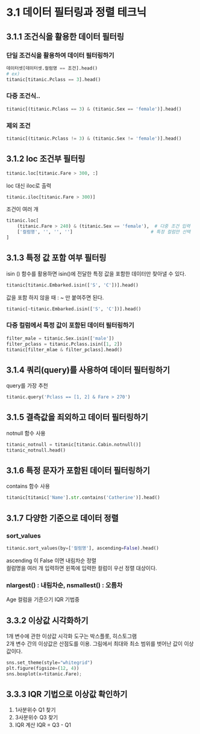  # 3.1 데이터 필터링과 정렬 테크닉
## 3.1.1 조건식을 활용한 데이터 필터링
### 단일 조건식을 활용하여 데이터 필터링하기
```python
데이터셋[데이터셋.컬럼명 == 조건].head()
# ex)
titanic[titanic.Pclass == 3].head()
```
### 다중 조건식..
```python
titanic[(titanic.Pclass == 3) & (titanic.Sex == 'female')].head()
```
### 제외 조건
```python
titanic[(titanic.Pclass != 3) & (titanic.Sex != 'female')].head()
```
## 3.1.2 loc 조건부 필터링
```python
titanic.loc[titanic.Fare > 300, :]
```
loc 대신 iloc로 출력
```python
titanic.iloc[titanic.Fare > 300)]
```
조건이 여러 개
```python
titanic.loc[
    (titanic.Fare > 240) & (titanic.Sex == 'female'),  # 다중 조건 입력
    ['컬럼명', '', '', '']                             # 특정 컬럼만 선택
]
```
## 3.1.3 특정 값 포함 여부 필터링
isin () 함수를 활용하면 isin()에 전달한 특정 값을 포함한 데이터만 찾아낼 수 있다.
```python
titanic[titanic.Embarked.isin(['S', 'C'])].head()
```
값을 포함 하지 않을 때 : ~ 만 붙여주면 된다.
```python
titanic[~titanic.Embarked.isin(['S', 'C'])].head()
```
### 다중 컬럼에서 특정 값이 포함된 데이터 필터링하기
```python
filter_male = titanic.Sex.isin(['male'])
filter_pclass = titanic.Pclass.isin([1, 2])
titanic[filter_mlae & filter_pclass].head()
```
## 3.1.4 쿼리(query)를 사용하여 데이터 필터링하기
query를 가장 추천
```python
titanic.query('Pclass == [1, 2] & Fare > 270')
```
## 3.1.5 결측값을 죄외하고 데이터 필터링하기
notnull 함수 사용
```python
titanic_notnull = titanic[titanic.Cabin.notnull()]
titanic_notnull.head()
```
## 3.1.6 특정 문자가 포함된 데이터 필터링하기
contains 함수 사용
```python
titanic[titanic['Name'].str.contains('Catherine')].head()
```
## 3.1.7 다양한 기준으로 데이터 정렬
### sort_values 
```python
titanic.sort_values(by=['컬럼명'], ascending=False).head()
```
ascending 이 False 이면 내림차순 정렬\
컬럼명을 여러 개 입력하면 왼쪽에 입력한 컬럼이 우선 정렬 대상이다.
### nlargest() : 내림차순, nsmallest() : 오름차
Age 컬럼을 기준으기
IQR 기법중
## 3.3.2 이상값 시각화하기
1개 변수에 관한 이상값 시각화 도구는 박스플롯, 히스토그램\
2개 변수 간의 이상값은 산점도를 이용.
그림에서 최대와 최소 범위를 벗어난 값이 이상값이다.
```python
sns.set_theme(style="whitegrid")
plt.figure(figsize=(12, 4))
sns.boxplot(x=titanic.Fare);
```
## 3.3.3 IQR 기법으로 이상값 확인하기
1. 1사분위수 Q1 찾기
2. 3사분위수 Q3 찾기
3. IQR 계산 IQR = Q3 - Q1
